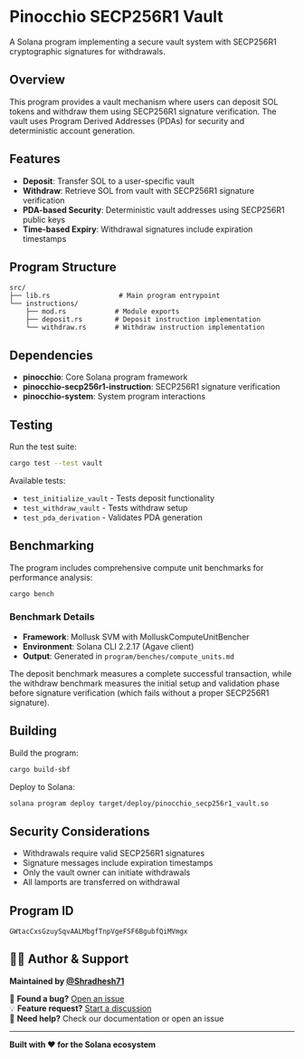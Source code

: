 # Pinocchio SECP256R1 Vault

A Solana program implementing a secure vault system with SECP256R1 cryptographic signatures for withdrawals.

## Overview

This program provides a vault mechanism where users can deposit SOL tokens and withdraw them using SECP256R1 signature verification. The vault uses Program Derived Addresses (PDAs) for security and deterministic account generation.

## Features

- **Deposit**: Transfer SOL to a user-specific vault
- **Withdraw**: Retrieve SOL from vault with SECP256R1 signature verification
- **PDA-based Security**: Deterministic vault addresses using SECP256R1 public keys
- **Time-based Expiry**: Withdrawal signatures include expiration timestamps

## Program Structure

```
src/
├── lib.rs                 # Main program entrypoint
└── instructions/
    ├── mod.rs            # Module exports
    ├── deposit.rs        # Deposit instruction implementation
    └── withdraw.rs       # Withdraw instruction implementation
```

## Dependencies

- **pinocchio**: Core Solana program framework
- **pinocchio-secp256r1-instruction**: SECP256R1 signature verification
- **pinocchio-system**: System program interactions

## Testing

Run the test suite:
```bash
cargo test --test vault
```

Available tests:
- `test_initialize_vault` - Tests deposit functionality
- `test_withdraw_vault` - Tests withdraw setup
- `test_pda_derivation` - Validates PDA generation

## Benchmarking

The program includes comprehensive compute unit benchmarks for performance analysis:

```bash
cargo bench
```

### Benchmark Details

- **Framework**: Mollusk SVM with MolluskComputeUnitBencher
- **Environment**: Solana CLI 2.2.17 (Agave client)
- **Output**: Generated in `program/benches/compute_units.md`

The deposit benchmark measures a complete successful transaction, while the withdraw benchmark measures the initial setup and validation phase before signature verification (which fails without a proper SECP256R1 signature).

## Building

Build the program:
```bash
cargo build-sbf
```

Deploy to Solana:
```bash
solana program deploy target/deploy/pinocchio_secp256r1_vault.so
```

## Security Considerations

- Withdrawals require valid SECP256R1 signatures
- Signature messages include expiration timestamps
- Only the vault owner can initiate withdrawals
- All lamports are transferred on withdrawal

## Program ID

```
GWtacCxsGzuySqvAALMbgfTnpVgeFSF6BgubfQiMVmgx
```

## 👨‍💻 Author & Support

**Maintained by [@Shradhesh71](https://github.com/Shradhesh71)**

🐛 **Found a bug?** [Open an issue](https://github.com/Shradhesh71/pinocchio_secp256r1_vault/issues)  
💡 **Feature request?** [Start a discussion](https://github.com/Shradhesh71/pinocchio_secp256r1_vault/discussions)  
📧 **Need help?** Check our documentation or open an issue

---

**Built with ❤️ for the Solana ecosystem**